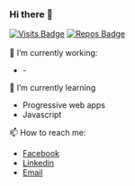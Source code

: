 ### Hi there 👋

[![Visits Badge](https://badges.pufler.dev/visits/egierdian/egierdian)](https://badges.pufler.dev)
[![Repos Badge](https://badges.pufler.dev/repos/egierdian)](https://badges.pufler.dev)
<br><br>
🔭 I’m currently working:<br/>
<ul>
  <li>-</li>
</ul>

🌱 I’m currently learning
<ul>
  <li>Progressive web apps</li>
  <li>Javascript</li>
</ul>

📫 How to reach me:
<ul>
  <li><a href="https://fb.com/egi3rdian">Facebook</a></li>
  <li><a href="https://www.linkedin.com/in/egi-erdian-21a35a196/">Linkedin</a></li>
  <li><a href="mailto:egierdian1@gmail.com">Email</a></li>
</ul>




<!--
**egierdian/egierdian** is a ✨ _special_ ✨ repository because its `README.md` (this file) appears on your GitHub profile.

Here are some ideas to get you started:

- 🔭 I’m currently working
- 🌱 I’m currently learning ...
- 👯 I’m looking to collaborate on ...
- 🤔 I’m looking for help with ...
- 💬 Ask me about ...
- 📫 How to reach me: ...

- 😄 Pronouns: ...
- ⚡ Fun fact: ...
-->
